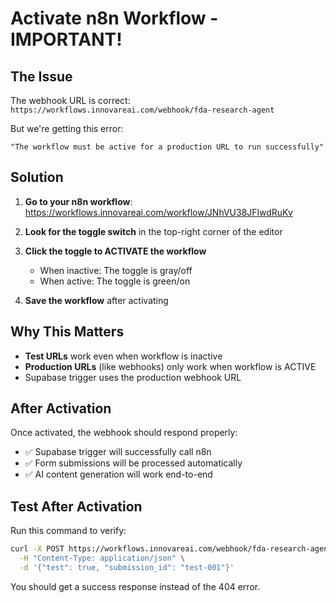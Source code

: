 # Activate n8n Workflow - IMPORTANT!

## The Issue
The webhook URL is correct: `https://workflows.innovareai.com/webhook/fda-research-agent`

But we're getting this error:
```
"The workflow must be active for a production URL to run successfully"
```

## Solution

1. **Go to your n8n workflow**: https://workflows.innovareai.com/workflow/JNhVU38JFlwdRuKv

2. **Look for the toggle switch** in the top-right corner of the editor

3. **Click the toggle to ACTIVATE the workflow**
   - When inactive: The toggle is gray/off
   - When active: The toggle is green/on

4. **Save the workflow** after activating

## Why This Matters

- **Test URLs** work even when workflow is inactive
- **Production URLs** (like webhooks) only work when workflow is ACTIVE
- Supabase trigger uses the production webhook URL

## After Activation

Once activated, the webhook should respond properly:
- ✅ Supabase trigger will successfully call n8n
- ✅ Form submissions will be processed automatically
- ✅ AI content generation will work end-to-end

## Test After Activation

Run this command to verify:
```bash
curl -X POST https://workflows.innovareai.com/webhook/fda-research-agent \
  -H "Content-Type: application/json" \
  -d '{"test": true, "submission_id": "test-001"}'
```

You should get a success response instead of the 404 error.